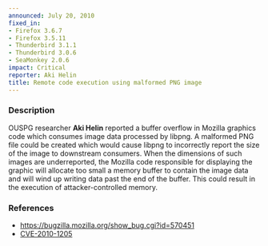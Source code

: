 ```yaml
---
announced: July 20, 2010
fixed_in:
- Firefox 3.6.7
- Firefox 3.5.11
- Thunderbird 3.1.1
- Thunderbird 3.0.6
- SeaMonkey 2.0.6
impact: Critical
reporter: Aki Helin
title: Remote code execution using malformed PNG image
---
```


<h3>Description</h3>

<p>OUSPG researcher <strong>Aki Helin</strong> reported a buffer
overflow in Mozilla graphics code which consumes image data processed
by libpng.  A malformed PNG file could be created which would cause
libpng to incorrectly report the size of the image to downstream
consumers.  When the dimensions of such images are underreported, the
Mozilla code responsible for displaying the graphic will allocate too
small a memory buffer to contain the image data and will wind up
writing data past the end of the buffer.  This could result in the
execution of attacker-controlled memory.</p>

<h3>References</h3>

<ul>
  <li><a href="https://bugzilla.mozilla.org/show_bug.cgi?id=570451">https://bugzilla.mozilla.org/show_bug.cgi?id=570451</a></li>
  <li><a class="ex-ref" href="http://cve.mitre.org/cgi-bin/cvename.cgi?name=CVE-2010-1205">CVE-2010-1205</a></li>
</ul>




